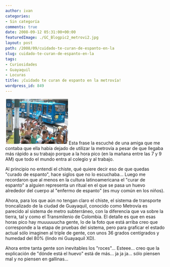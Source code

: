 ```yaml
---
author: ivan
categories:
- Sin categoría
comments: true
date: 2008-09-12 05:31:00+00:00
featuredImage: ./GC_Blogpic2_metrovi2.jpg
layout: post
path: /2008/09/cuidado-te-curan-de-espanto-en-la
slug: cuidado-te-curan-de-espanto-en-la
tags:
- Curiosidades
- Guayaquil
- Locuras
title: ¡Cuidado te curan de espanto en la metrovía!
wordpress_id: 849
---
```


[![](./GC_Blogpic2_metrovi2.jpg)](http://4.bp.blogspot.com/_T2UWuNJg3dQ/SMm6djFS95I/AAAAAAAAA2c/ga6rsH86ZYo/s1600-h/GC_Blogpic2_metrovi2.jpg)Esta frase la escuché de una amiga que me contaba que ella había dejado de utilizar la metrovía a pesar de que llegaba más rápido a su trabajo porque a la hora pico (en la mañana entre las 7 y 9 AM) que todo el mundo entra al colegio y al trabajo.

Al principio no entendí el chiste, qué quiere decir eso de que quedas "curado de espanto", hace siglos que no lo escuchaba... Luego me recordaron que al menos en la cultura latinoamericana el "curar de espanto" a alguien representa un ritual en el que se pasa un huevo alrededor del cuerpo al "enfermo de espanto" (es muy común en los niños).

Ahora, para los que aún no tengan claro el chiste, el sistema de transporte troncalizado de la ciudad de Guayaquil, conocido como Metrovía es parecido al sistema de metro subterráneo, con la diferencia que va sobre la tierra, tal y como el Transmilenio de Colombia. El detalle es que en esas horas pico hay muuuuuucha gente, lo de la foto que está arriba creo que corresponde a la etapa de pruebas del sistema, pero para graficar el estado actual sólo imaginen al triple de gente, con unos 36 grados centígrados y humedad del 80% (lindo mi Guayaquil XD).

Ahora entre tanta gente son inevitables los "roces"... Esteee... creo que la explicación de "dónde está el huevo" está de más... ja ja ja... sólo piensen mal y no piensen en gallinas...